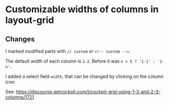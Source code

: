 # Customizable widths of columns in layout-grid

## Changes

I marked modified parts with `// custom` or `<!-- custom -->`.

The default width of each column is `1-2`. Before it was `n > 5 ? '1-1' : '1-n'`.

I added a select field `width`, that can be changed by clicking on the column icon.

See: https://discourse.getcockpit.com/t/cockpit-grid-using-1-3-and-2-3-columns/1721
